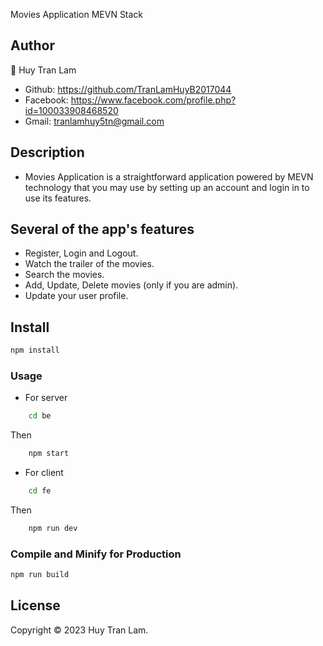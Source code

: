 Movies Application MEVN Stack

## Author
👤 Huy Tran Lam
- Github: https://github.com/TranLamHuyB2017044
- Facebook: https://www.facebook.com/profile.php?id=100033908468520
- Gmail: tranlamhuy5tn@gmail.com
## Description
- Movies Application is a straightforward application powered by MEVN technology that you may use by setting up an account and login in to use its features.
## Several of the app's features
- Register, Login and Logout.
- Watch the trailer of the movies.
- Search the movies.
- Add, Update, Delete movies (only if you are admin).
- Update your user profile.
## Install

```sh
npm install
```
### Usage
- For server
```sh
    cd be
```
Then 

```sh
    npm start
```
- For client
```sh
    cd fe
```
Then 
```sh
    npm run dev
```
### Compile and Minify for Production

```sh
npm run build
```

## License
Copyright ©️ 2023 Huy Tran Lam.

